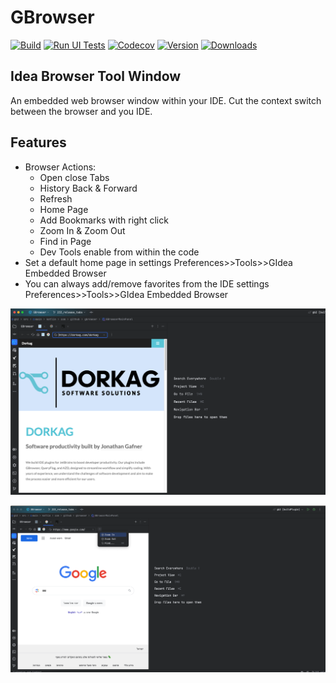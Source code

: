 # GBrowser

[![Build](https://github.com/edgafner/GBrowser/actions/workflows/build.yml/badge.svg?branch=main)](https://github.com/edgafner/GBrowser/actions/workflows/build.yml)
[![Run UI Tests](https://github.com/edgafner/GBrowser/actions/workflows/run-ui-tests.yml/badge.svg?branch=main)](https://github.com/edgafner/GBrowser/actions/workflows/run-ui-tests.yml)
[![Codecov](https://codecov.io/github/edgafner/GBrowser/branch/main/graph/badge.svg?token=FNLVYK2SJY)](https://codecov.io/github/edgafner/GBrowser)
[![Version](https://img.shields.io/jetbrains/plugin/v/14458-gbrowser.svg)](https://plugins.jetbrains.com/plugin/14458-gbrowser)
[![Downloads](https://img.shields.io/jetbrains/plugin/d/14458-gbrowser.svg)](https://plugins.jetbrains.com/plugin/14458-gbrowser)

## Idea Browser Tool Window

<!-- Plugin description -->
An embedded web browser window within your IDE. Cut the context switch between the browser and you IDE.

## Features

- Browser Actions:
    - Open close Tabs
    - History Back & Forward
    - Refresh
    - Home Page
    - Add Bookmarks with right click
    - Zoom In & Zoom Out
    - Find in Page
    - Dev Tools enable from within the code
- Set a default home page in settings Preferences>>Tools>>GIdea Embedded Browser
- You can always add/remove favorites from the IDE settings Preferences>>Tools>>GIdea Embedded Browser

<!-- Plugin description end -->

![image](.github/dorkag.png)

![image](.github/other_actions.png)


[file:gbrowser]: ./.github/readme/Gbrowser.svg



 
